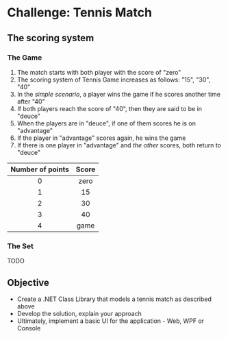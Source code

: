 ﻿# Challenge: Tennis Match

## The scoring system

### The Game
1. The match starts with both player with the score of "zero"
1. The scoring system of Tennis Game increases as follows: "15", "30", "40"
1. In the *simple scenario*, a player wins the game if he scores another time after "40"
1. If both players reach the score of "40", then they are said to be in "deuce"
1. When the players are in "deuce", if one of them scores he is on "advantage"
1. If the player in "advantage" scores again, he wins the game
1. If there is one player in "advantage" and *the other* scores, both return to "deuce"

| Number of points | Score |
|:----------------:|:-----:|
|         0        |  zero |
|         1        |   15  |
|         2        |   30  |
|         3        |   40  |
|         4        |  game |

### The Set

TODO

## Objective

- Create a .NET Class Library that models a tennis match as described above
- Develop the solution, explain your approach
- Ultimately, implement a basic UI for the application - Web, WPF or Console